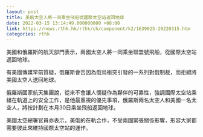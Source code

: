 ```yaml
---
layout: post
title: 美俄太空人將一同乘坐飛船從國際太空站返回地球
date: 2022-03-15 13:14:49.000000000 +08:00
link: https://news.rthk.hk/rthk/ch/component/k2/1639025-20220315.htm
categories: rthk
---
```


美國和俄羅斯的航天部門表示，兩國太空人將一同乘坐聯盟號飛船，從國際太空站返回地球。

有美國傳媒早前質疑，俄羅斯會否因為俄烏衝突引發的一系列對俄制裁，而拒絕將美國太空人送回地球。

俄羅斯國家航天集團說，從來不會讓人懷疑作為夥伴的可靠性，強調國際太空站乘組在軌道上的安全工作，是他最重視的優先事項，俄羅斯兩名太空人和美國一名太空人，將按計劃在本月30日乘坐飛船返回地球。

美國太空總署官員亦表示，美俄的在軌合作，不受兩國緊張關係影響，形容大家都需要彼此來維持國際太空站的運作。
